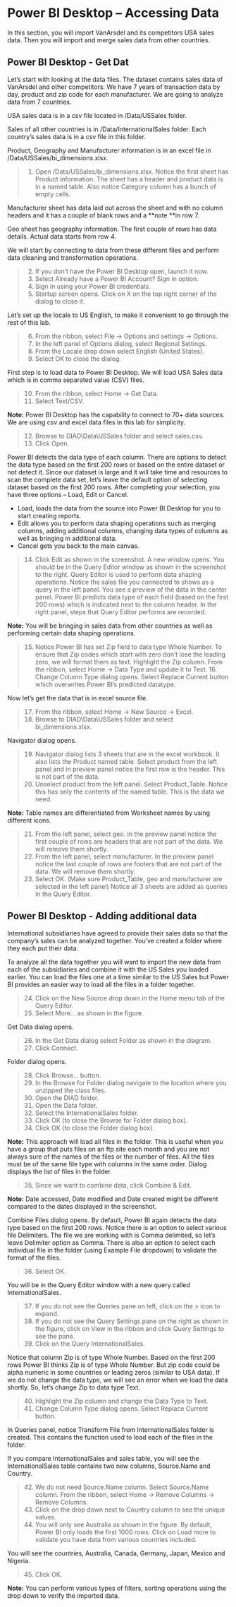 # Power BI Desktop – Accessing Data

In this section, you will import VanArsdel and its competitors USA sales data. Then you will import and merge sales data from other countries.

## Power BI Desktop - Get Dat

Let’s start with looking at the data files. The dataset contains sales data of VanArsdel and other competitors. We have 7 years of transaction data by day, product and zip code for each manufacturer. We are going to analyze data from 7 countries.

USA sales data is in a csv file located in /Data/USSales folder.

Sales of all other countries is in /Data/InternationalSales folder. Each country’s sales data is in a csv file in this folder.

Product, Geography and Manufacturer information is in an excel file in /Data/USSales/bi_dimensions.xlsx.

> 1. Open /Data/USSales/bi_dimensions.xlsx. Notice the first sheet has Product information. The sheet has a header and product data is in a named table. Also notice Category column has a bunch of empty cells.

Manufacturer sheet has data laid out across the sheet and with no column headers and it has a couple of blank rows and a **note **in row 7.

Geo sheet has geography information. The first couple of rows has data details. Actual data starts from row 4.

We will start by connecting to data from these different files and perform data cleaning and transformation operations.

> 2. If you don’t have the Power BI Desktop open, launch it now.
> 3. Select Already have a Power BI Account? Sign in option.
> 4. Sign in using your Power BI credentials.
> 5. Startup screen opens. Click on X on the top right corner of the dialog to close it.

Let’s set up the locale to US English, to make it convenient to go through the rest of this lab.

> 6.  From the ribbon, select File -> Options and settings -> Options.
> 7.  In the left panel of Options dialog, select Regional Settings.
> 8.  From the Locale drop down select English (United States).
> 9.  Select OK to close the dialog.

First step is to load data to Power BI Desktop. We will load USA Sales data which is in comma separated value (CSV) files.

> 10. From the ribbon, select Home -> Get Data.
> 11. Select Text/CSV.

**Note:** Power BI Desktop has the capability to connect to 70+ data sources. We are using csv and excel data files in this lab for simplicity.

> 12. Browse to DIAD\Data\USSales folder and select sales.csv.
> 13. Click Open.

Power BI detects the data type of each column. There are options to detect the data type based on the first 200 rows or based on the entire dataset or not detect it. Since our dataset is large and it will take time and resources to scan the complete data set, let’s leave the default option of selecting dataset based on the first 200 rows. After completing your selection, you have three options – Load, Edit or Cancel.

- Load, loads the data from the source into Power BI Desktop for you to start creating reports.
- Edit allows you to perform data shaping operations such as merging columns, adding additional columns, changing data types of columns as well as bringing in additional data.
- Cancel gets you back to the main canvas.

> 14. Click Edit as shown in the screenshot. A new window opens. You should be in the Query Editor window as shown in the screenshot to the right. Query Editor is used to perform data shaping operations. Notice the sales file you connected to shows as a query in the left panel. You see a preview of the data in the center panel. Power BI predicts data type of each field (based on the first 200 rows) which is indicated next to the column header. In the right panel, steps that Query Editor performs are recorded.

**Note:** You will be bringing in sales data from other countries as well as performing certain data shaping operations.

> 15. Notice Power BI has set Zip field to data type Whole Number. To ensure that Zip codes which start with zero don’t lose the leading zero, we will format them as text. Highlight the Zip column. From the ribbon, select Home -> Data Type and update it to Text. 16. Change Column Type dialog opens. Select Replace Current button which overwrites Power BI’s predicted datatype.

Now let’s get the data that is in excel source file.

> 17. From the ribbon, select Home -> New Source -> Excel.
> 18. Browse to DIAD\Data\USSales folder and select bi_dimensions.xlsx.

Navigator dialog opens.

> 19. Navigator dialog lists 3 sheets that are in the excel workbook. It also lists the Product named table. Select product from the left panel and in preview panel notice the first row is the header. This is not part of the data.
> 20. Unselect product from the left panel. Select Product_Table. Notice this has only the contents of the named table. This is the data we need.

**Note:** Table names are differentiated from Worksheet names by using different icons.

> 21. From the left panel, select geo. In the preview panel notice the first couple of rows are headers that are not part of the data. We will remove them shortly.
> 22. From the left panel, select manufacturer. In the preview panel notice the last couple of rows are footers that are not part of the data. We will remove them shortly.
> 23. Select OK. (Make sure Product_Table, geo and manufacturer are selected in the left panel) Notice all 3 sheets are added as queries in the Query Editor.

## Power BI Desktop - Adding additional data

International subsidiaries have agreed to provide their sales data so that the company’s sales can be analyzed together. You’ve created a folder where they each put their data.

To analyze all the data together you will want to import the new data from each of the subsidiaries and combine it with the US Sales you loaded earlier. You can load the files one at a time similar to the US Sales but Power BI provides an easier way to load all the files in a folder together.

> 24. Click on the New Source drop down in the Home menu tab of the Query Editor.
> 25. Select More… as shown in the figure.

Get Data dialog opens.

> 26. In the Get Data dialog select Folder as shown in the diagram.
> 27. Click Connect.

Folder dialog opens.

> 28. Click Browse… button.
> 29. In the Browse for Folder dialog navigate to the location where you unzipped the class files.
> 30. Open the DIAD folder.
> 31. Open the Data folder.
> 32. Select the InternationalSales folder.
> 33. Click OK (to close the Browse for Folder dialog box).
> 34. Click OK (to close the Folder dialog box).

**Note:** This approach will load all files in the folder. This is useful when you have a group that puts files on an ftp site each month and you are not always sure of the names of the files or the number of files. All the files must be of the same file type with columns in the same order. Dialog displays the list of files in the folder.

> 35. Since we want to combine data, click Combine & Edit.

**Note:** Date accessed, Date modified and Date created might be different compared to the dates displayed in the screenshot.

Combine Files dialog opens. By default, Power BI again detects the data type based on the first 200 rows. Notice there is an option to select various file Delimiters. The file we are working with is Comma delimited, so let’s leave Delimiter option as Comma. There is also an option to select each individual file in the folder (using Example File dropdown) to validate the format of the files.

> 36. Select OK.

You will be in the Query Editor window with a new query called InternationalSales.

> 37. If you do not see the Queries pane on left, click on the > icon to expand.
> 38. If you do not see the Query Settings pane on the right as shown in the figure, click on View in the ribbon and click Query Settings to see the pane.
> 39. Click on the Query InternationalSales.

Notice that column Zip is of type Whole Number. Based on the first 200 rows Power BI thinks Zip is of type Whole Number. But zip code could be alpha numeric in some countries or leading zeros (similar to USA data). If we do not change the data type, we will see an error when we load the data shortly. So, let’s change Zip to data type Text.

> 40. Highlight the Zip column and change the Data Type to Text.
> 41. Change Column Type dialog opens. Select Replace Current button.

In Queries panel, notice Transform File from InternationalSales folder is created. This contains the function used to load each of the files in the folder.

If you compare InternationalSales and sales table, you will see the InternationalSales table contains two new columns, Source.Name and Country.

> 42. We do not need Source.Name column. Select Source.Name column. From the ribbon, select Home -> Remove Columns -> Remove Columns.
> 43. Click on the drop down next to Country column to see the unique values.
> 44. You will only see Australia as shown in the figure. By default, Power BI only loads the first 1000 rows. Click on Load more to validate you have data from various countries included.

You will see the countries, Australia, Canada, Germany, Japan, Mexico and Nigeria.

> 45. Click OK.

**Note:** You can perform various types of filters, sorting operations using the drop down to verify the imported data.
